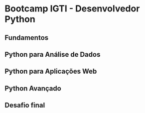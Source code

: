 # Bootcamp IGTI - Desenvolvedor Python

## Fundamentos  
## Python para Análise de Dados
## Python para Aplicações Web  
## Python Avançado  
## Desafio final  
